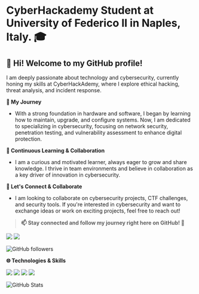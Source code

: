 # CyberHackademy Student at University of Federico II in Naples, Italy. 🎓
## 👋 Hi! Welcome to my GitHub profile! 

I am deeply passionate about technology and cybersecurity, currently honing my skills at CyberHackAdemy, where I explore ethical hacking, threat analysis, and incident response.

**🔐 My Journey**<br>
- With a strong foundation in hardware and software, I began by learning how to maintain, upgrade, and configure systems. Now, I am dedicated to specializing in cybersecurity, focusing on network security, penetration testing, and vulnerability assessment to enhance digital protection.

**🌱 Continuous Learning & Collaboration**<br>
- I am a curious and motivated learner, always eager to grow and share knowledge. I thrive in team environments and believe in collaboration as a key driver of innovation in cybersecurity.

**🤝 Let's Connect & Collaborate**<br>
- I am looking to collaborate on cybersecurity projects, CTF challenges, and security tools. If you're interested in cybersecurity and want to exchange ideas or work on exciting projects, feel free to reach out!

> **📫 Stay connected and follow my journey right here on GitHub! 🚀**<br>

<div> <a href="mailto:lorenzocammarano1@gmail.com"><img src="https://img.shields.io/badge/Email-Contact-red?style=flat&logo=gmail&logoColor=white"></a> <a href="https://www.linkedin.com/in/lorenzo-cammarano/"><img src="https://img.shields.io/badge/LinkedIn-Profile-blue?style=flat&logo=linkedin&logoColor=white"></a> </div>

![GitHub followers](https://img.shields.io/github/followers/LorenzoCammarano?style=social)


**🌐 Technologies & Skills**


<div> <img src="https://img.shields.io/badge/Linux-OS-blue?style=flat&logo=linux&logoColor=white"> <img src="https://img.shields.io/badge/Python-Programming-orange?style=flat&logo=python&logoColor=white"> <img src="https://img.shields.io/badge/Bash-Scripting-yellow?style=flat&logo=gnu-bash&logoColor=white"> <img src="https://img.shields.io/badge/Cybersecurity-Defense-red?style=flat&logo=shield&logoColor=white"> </div>


![GitHub Stats](https://github-readme-stats.vercel.app/api?username=LorenzoCammarano&show_icons=true&theme=dark)

<!---
LorenzoCammarano/LorenzoCammarano is a ✨ special ✨ repository because its `README.md` (this file) appears on your GitHub profile.
You can click the Preview link to take a look at your changes.
--->
